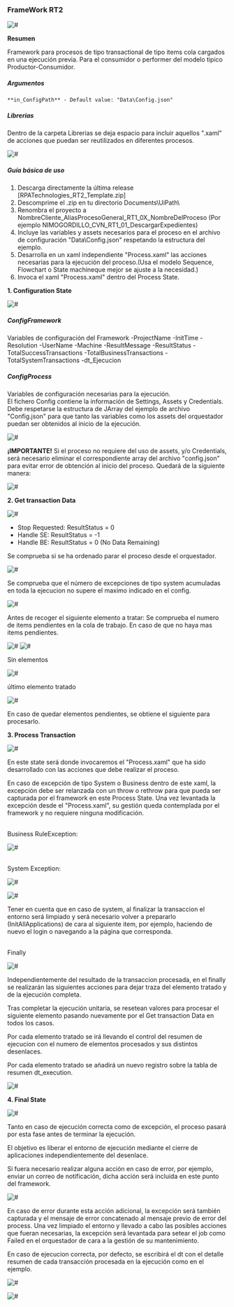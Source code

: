 ### FrameWork RT2 ###

![#](/Documentation/img/0.png)


**Resumen**

Framework para procesos de tipo transactional de tipo items cola cargados en una ejecución previa.
Para el consumidor o performer del modelo tipico Productor-Consumidor.


##### Argumentos
    **in_ConfigPath** - Default value: "Data\Config.json"

##### Librerias


Dentro de la carpeta Librerias se deja espacio para incluir aquellos ".xaml" de acciones que puedan ser reutilizados en diferentes procesos.

![#](/Documentation/img/0.2.png)


##### Guía básica de uso 
1) Descarga directamente la última release [RPATechnologies_RT2_Template.zip]
2) Descomprime el .zip en tu directorio Documents\UiPath\
3) Renombra el proyecto a NombreCliente_AliasProcesoGeneral_RT1_0X_NombreDelProceso (Por ejemplo NIMOGORDILLO_CVN_RT1_01_DescargarExpedientes)
4) Incluye las variables y assets necesarios para el proceso en el archivo de configuración "Data\Config.json" respetando la estructura del ejemplo.
5) Desarrolla en un xaml independiente "Process.xaml" las acciones necesarias para la ejecución del proceso.(Usa el modelo Sequence, Flowchart o State machineque mejor se ajuste a la necesidad.)
6) Invoca el xaml "Process.xaml" dentro del Process State.



**1. Configuration State**

![#](/Documentation/img/1.png)

##### ConfigFramework
Variables de configuración del Framework
-ProjectName
-InitTime
-Resolution
-UserName
-Machine
-ResultMessage
-ResultStatus
-TotalSuccessTransactions
-TotalBusinessTransactions
-TotalSystemTransactions
-dt_Ejecucion

##### ConfigProcess
Variables de configuración necesarias para la ejecución. <br>
El fichero Config contiene la información de Settings, Assets y Credentials. <br>
Debe respetarse la estructura de JArray del ejemplo de archivo "Config.json" para que tanto las variables como los assets del orquestador puedan ser obtenidos al inicio de la ejecución.

![#](/Documentation/img/1.1.png)

**¡IMPORTANTE!** Si el proceso no requiere del uso de assets, y/o Credentials, será necesario eliminar el correspondiente array del archivo "config.json" para evitar error de obtención al inicio del proceso.
Quedará de la siguiente manera:

![#](/Documentation/img/6.png)



**2. Get transaction Data**

![#](/Documentation/img/2.png)

- Stop Requested: ResultStatus = 0
- Handle SE:  ResultStatus = -1
- Handle BE:  ResultStatus = 0 (No Data Remaining)

Se comprueba si se ha ordenado parar el proceso desde el orquestador.

![#](/Documentation/img/7.4.png)

Se comprueba que el número de excepciones de tipo system acumuladas en toda la ejecucion no supere el maximo indicado en el config.

![#](/Documentation/img/7.1.png)


Antes de recoger el siguiente elemento a tratar:
Se comprueba el numero de items pendientes en la cola de trabajo.
En caso de que no haya mas items pendientes.

![#](/Documentation/img/2.1.png)
![#](/Documentation/img/2.2.png)

Sin elementos

![#](/Documentation/img/7.2.png)

último elemento tratado

![#](/Documentation/img/7.3.png)


En caso de quedar elementos pendientes, se obtiene el siguiente para procesarlo.


**3. Process Transaction**

![#](/Documentation/img/3.png)

En este state será donde invocaremos el "Process.xaml" que ha sido desarrollado con las acciones que debe realizar el proceso. <br>

En caso de excepción de tipo System o Business dentro de este xaml, la excepción debe ser relanzada con un throw o rethrow para que pueda ser capturada por el framework en este Process State.
Una vez levantada la excepción desde el "Process.xaml", su gestión queda contemplada por el framework y no requiere ninguna modificación.

<br>Business RuleException:

![#](/Documentation/img/3.1.png)


<br>System Exception:

![#](/Documentation/img/3.2.png)

![#](/Documentation/img/3.4.png)

Tener en cuenta que en caso de system, al finalizar la transaccion el entorno será limpiado y será necesario volver a prepararlo (InitAllApplications) de cara al siguiente item, por ejemplo, haciendo de nuevo el login o navegando a la página que corresponda.

<br>Finally

![#](/Documentation/img/3.3.png)

Independientemente del resultado de la transaccion procesada, en el finally se realizarán las siguientes acciones para dejar traza del elemento tratado y de la ejecución completa. 

Tras completar la ejecución unitaria, se resetean valores para procesar el siguiente elemento pasando nuevamente por el Get transaction Data en todos los casos.

Por cada elemento tratado se irá llevando el control del resumen de ejecucion con el numero de elementos procesados y sus distintos desenlaces.

Por cada elemento tratado se añadirá un nuevo registro sobre la tabla de resumen dt_execution.

![#](/Documentation/img/0.1.png)



**4. Final State**

![#](/Documentation/img/4.png)

Tanto en caso de ejecución correcta como de excepción, el proceso pasará por esta fase antes de terminar la ejecución. <br>

El objetivo es liberar el entorno de ejecución mediante el cierre de aplicaciones independientemente del desenlace. <br>

Si fuera necesario realizar alguna acción en caso de error, por ejemplo, enviar un correo de notificación, dicha acción será incluida en este punto del framework. <br>

![#](/Documentation/img/4.1.png)

En caso de error durante esta acción adicional, la excepción será también capturada y el mensaje de error concatenado al mensaje previo de error del process. 
Una vez limpiado el entorno y llevado a cabo las posibles acciones que fueran necesarias, la excepción será levantada para setear el job como Failed en el orquestador de cara a la gestión de su mantenimiento.



En caso de ejecucion correcta, por defecto, se escribirá el dt con el detalle resumen de cada transacción procesada en la ejecución como en el ejemplo. 

![#](/Documentation/img/8.png)


![#](/Documentation/img/8.1.png)